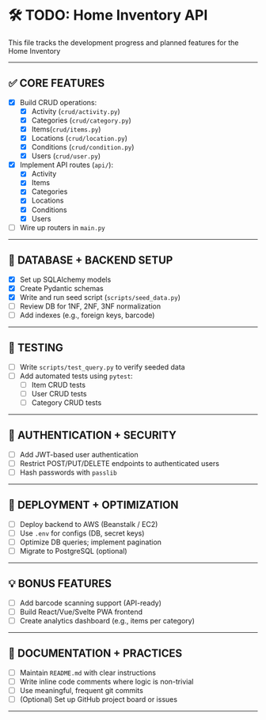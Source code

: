 # 🛠 TODO: Home Inventory API

This file tracks the development progress and planned features for the Home Inventory

---

## ✅ CORE FEATURES

- [x] Build CRUD operations:
  - [x] Activity (`crud/activity.py`)
  - [x] Categories (`crud/category.py`)
  - [x] Items(`crud/items.py`)
  - [x] Locations (`crud/location.py`)
  - [x] Conditions (`crud/condition.py`)
  - [x] Users (`crud/user.py`)

- [x] Implement API routes (`api/`):
  - [x] Activity
  - [x] Items
  - [x] Categories
  - [x] Locations
  - [x] Conditions
  - [x] Users

- [ ] Wire up routers in `main.py`

---

## 💾 DATABASE + BACKEND SETUP

- [x] Set up SQLAlchemy models
- [x] Create Pydantic schemas
- [x] Write and run seed script (`scripts/seed_data.py`)
- [ ] Review DB for 1NF, 2NF, 3NF normalization
- [ ] Add indexes (e.g., foreign keys, barcode)

---

## 🧪 TESTING

- [ ] Write `scripts/test_query.py` to verify seeded data
- [ ] Add automated tests using `pytest`:
  - [ ] Item CRUD tests
  - [ ] User CRUD tests
  - [ ] Category CRUD tests

---

## 🔐 AUTHENTICATION + SECURITY

- [ ] Add JWT-based user authentication
- [ ] Restrict POST/PUT/DELETE endpoints to authenticated users
- [ ] Hash passwords with `passlib`

---

## 🚀 DEPLOYMENT + OPTIMIZATION

- [ ] Deploy backend to AWS (Beanstalk / EC2)
- [ ] Use `.env` for configs (DB, secret keys)
- [ ] Optimize DB queries; implement pagination
- [ ] Migrate to PostgreSQL (optional)

---

## 💡 BONUS FEATURES

- [ ] Add barcode scanning support (API-ready)
- [ ] Build React/Vue/Svelte PWA frontend
- [ ] Create analytics dashboard (e.g., items per category)

---

## 📝 DOCUMENTATION + PRACTICES

- [ ] Maintain `README.md` with clear instructions
- [ ] Write inline code comments where logic is non-trivial
- [ ] Use meaningful, frequent git commits
- [ ] (Optional) Set up GitHub project board or issues

---

